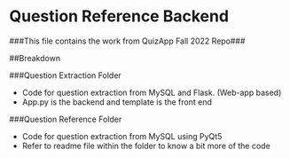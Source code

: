 # Question Reference Backend

###This file contains the work from QuizApp Fall 2022 Repo###

##Breakdown

###Question Extraction Folder

- Code for question extraction from MySQL and Flask. (Web-app based)
- App.py is the backend and template is the front end

###Question Reference Folder

- Code for question extraction from MySQL using PyQt5
- Refer to readme file within the folder to know a bit more of the code
